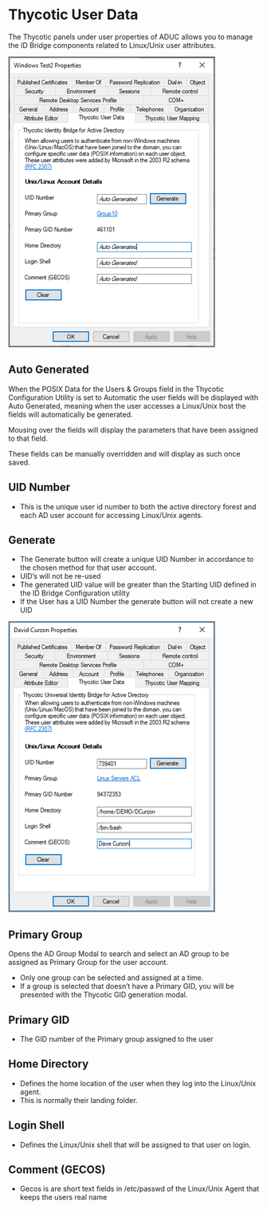[title]: # (User Data)
[tags]: # (mmc)
[priority]: # (4)
# Thycotic User Data

The Thycotic panels under user properties of ADUC allows you to manage the ID Bridge components related to Linux/Unix user attributes.

![user data](images/user-data.png "Thycotic User Data tab in MMC")

## Auto Generated

When the POSIX Data for the Users & Groups field in the Thycotic Configuration Utility is set to Automatic the user fields will be displayed with Auto Generated, meaning when the user accesses a Linux/Unix host the fields will automatically be generated.

Mousing over the fields will display the parameters that have been assigned to that field.

These fields can be manually overridden and will display as such once saved.

## UID Number

* This is the unique user id number to both the active directory forest and each AD user account for accessing Linux/Unix agents.

## Generate

* The Generate button will create a unique UID Number in accordance to the chosen method for that user account.
* UID’s will not be re-used
* The generated UID value will be greater than the Starting UID defined in the ID Bridge Configuration utility
* If the User has a UID Number the generate button will not create a new UID

![generate](images/generate.png "User Data tab - Generate User")

## Primary Group

Opens the AD Group Modal to search and select an AD group to be assigned as Primary Group for the user account.

* Only one group can be selected and assigned at a time.
* If a group is selected that doesn’t have a Primary GID, you will be presented with the Thycotic GID generation modal.

## Primary GID

* The GID number of the Primary group assigned to the user

## Home Directory

* Defines the home location of the user when they log into the Linux/Unix agent.
* This is normally their landing folder.

## Login Shell

* Defines the Linux/Unix shell that will be assigned to that user on login.

## Comment (GECOS)

* Gecos is are short text fields in /etc/passwd of the Linux/Unix Agent that keeps the users real name

<!--## Unix Username (optional)

* This allows you to define a simplified username that AD users will be able to login to the Linux/Unix Servers with.
* By default AD users would need to login with a format of <user1@domain1.com>, this fields allows you to define a username such as user1. then the login would become user1

## Force Home Directory Permissions

* When checked this option will ensure that upon a user logging into the Linux/Unix host that the permissions on the Home directory are correctly set to reflect the UID and GID define for the user.

* A difference could arise when a local user exists with a matching AD user, therefore the home directory would of been previously created with permissions associated with the local users UID/GID.

## Sync local password (Linked accounts only)

* If the user has a local Linux/Unix account with a stored password, it will sync the password across from AD to the local store in the event the agent ever falls back to local authentication methods.

## User Mapping

![user map](images/user-map.png "Thycotic User Mapping tab in MMC")

![user map 2](images/user-map-2.png "Thycotic Computer Mapping tab in OS Properties")
-->
